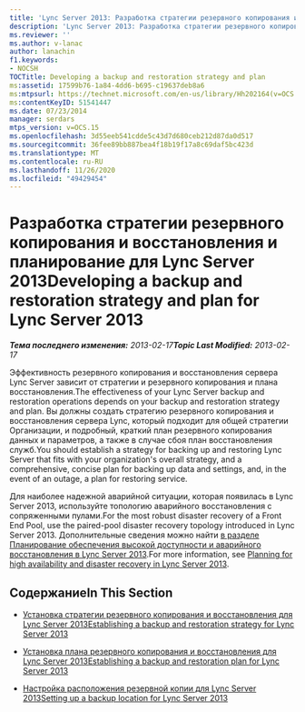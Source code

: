 ```yaml
---
title: 'Lync Server 2013: Разработка стратегии резервного копирования и восстановления и плана'
description: 'Lync Server 2013: Разработка стратегии резервного копирования и восстановления и планирование.'
ms.reviewer: ''
ms.author: v-lanac
author: lanachin
f1.keywords:
- NOCSH
TOCTitle: Developing a backup and restoration strategy and plan
ms:assetid: 17599b76-1a84-4dd6-b695-c19637deb8a6
ms:mtpsurl: https://technet.microsoft.com/en-us/library/Hh202164(v=OCS.15)
ms:contentKeyID: 51541447
ms.date: 07/23/2014
manager: serdars
mtps_version: v=OCS.15
ms.openlocfilehash: 3d55eeb541cdde5c43d7d680ceb212d87da0d517
ms.sourcegitcommit: 36fee89bb887bea4f18b19f17a8c69daf5bc423d
ms.translationtype: MT
ms.contentlocale: ru-RU
ms.lasthandoff: 11/26/2020
ms.locfileid: "49429454"
---
```

# <a name="developing-a-backup-and-restoration-strategy-and-plan-for-lync-server-2013"></a><span data-ttu-id="88b68-103">Разработка стратегии резервного копирования и восстановления и планирование для Lync Server 2013</span><span class="sxs-lookup"><span data-stu-id="88b68-103">Developing a backup and restoration strategy and plan for Lync Server 2013</span></span>

<div data-xmlns="http://www.w3.org/1999/xhtml">

<div class="topic" data-xmlns="http://www.w3.org/1999/xhtml" data-msxsl="urn:schemas-microsoft-com:xslt" data-cs="https://msdn.microsoft.com/">

<div data-asp="https://msdn2.microsoft.com/asp">



</div>

<div id="mainSection">

<div id="mainBody"><span data-ttu-id="88b68-104">

<span> </span></span><span class="sxs-lookup"><span data-stu-id="88b68-104">

<span> </span></span></span>

<span data-ttu-id="88b68-105">_**Тема последнего изменения:** 2013-02-17_</span><span class="sxs-lookup"><span data-stu-id="88b68-105">_**Topic Last Modified:** 2013-02-17_</span></span>

<span data-ttu-id="88b68-106">Эффективность резервного копирования и восстановления сервера Lync Server зависит от стратегии и резервного копирования и плана восстановления.</span><span class="sxs-lookup"><span data-stu-id="88b68-106">The effectiveness of your Lync Server backup and restoration operations depends on your backup and restoration strategy and plan.</span></span> <span data-ttu-id="88b68-107">Вы должны создать стратегию резервного копирования и восстановления сервера Lync, который подходит для общей стратегии Организации, и подробный, краткий план резервного копирования данных и параметров, а также в случае сбоя план восстановления служб.</span><span class="sxs-lookup"><span data-stu-id="88b68-107">You should establish a strategy for backing up and restoring Lync Server that fits with your organization's overall strategy, and a comprehensive, concise plan for backing up data and settings, and, in the event of an outage, a plan for restoring service.</span></span>

<span data-ttu-id="88b68-108">Для наиболее надежной аварийной ситуации, которая появилась в Lync Server 2013, используйте топологию аварийного восстановления с сопряженными пулами.</span><span class="sxs-lookup"><span data-stu-id="88b68-108">For the most robust disaster recovery of a Front End Pool, use the paired-pool disaster recovery topology introduced in Lync Server 2013.</span></span> <span data-ttu-id="88b68-109">Дополнительные сведения можно найти [в разделе Планирование обеспечения высокой доступности и аварийного восстановления в Lync Server 2013](lync-server-2013-planning-for-high-availability-and-disaster-recovery.md).</span><span class="sxs-lookup"><span data-stu-id="88b68-109">For more information, see [Planning for high availability and disaster recovery in Lync Server 2013](lync-server-2013-planning-for-high-availability-and-disaster-recovery.md).</span></span>

<div>

## <a name="in-this-section"></a><span data-ttu-id="88b68-110">Содержание</span><span class="sxs-lookup"><span data-stu-id="88b68-110">In This Section</span></span>

  - [<span data-ttu-id="88b68-111">Установка стратегии резервного копирования и восстановления для Lync Server 2013</span><span class="sxs-lookup"><span data-stu-id="88b68-111">Establishing a backup and restoration strategy for Lync Server 2013</span></span>](lync-server-2013-establishing-a-backup-and-restoration-strategy.md)

  - [<span data-ttu-id="88b68-112">Установка плана резервного копирования и восстановления для Lync Server 2013</span><span class="sxs-lookup"><span data-stu-id="88b68-112">Establishing a backup and restoration plan for Lync Server 2013</span></span>](lync-server-2013-establishing-a-backup-and-restoration-plan.md)

  - [<span data-ttu-id="88b68-113">Настройка расположения резервной копии для Lync Server 2013</span><span class="sxs-lookup"><span data-stu-id="88b68-113">Setting up a backup location for Lync Server 2013</span></span>](lync-server-2013-setting-up-a-backup-location.md)

<span data-ttu-id="88b68-114"></div>

</div>

<span> </span>

</div>

</div>

</span><span class="sxs-lookup"><span data-stu-id="88b68-114"></div>

</div>

<span> </span>

</div>

</div>

</span></span></div>


